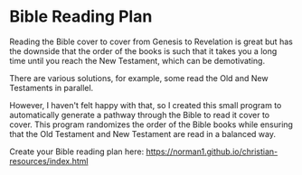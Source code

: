 # Bible Reading Plan

Reading the Bible cover to cover from Genesis to Revelation is great but has the downside that the order of the books is such that it takes you a long time until you reach the New Testament, which can be demotivating.

There are various solutions, for example, some read the Old and New Testaments in parallel.

However, I haven't felt happy with that, so I created this small program to automatically generate a pathway through the Bible to read it cover to cover. This program randomizes the order of the Bible books while ensuring that the Old Testament and New Testament are read in a balanced way.

Create your Bible reading plan here: https://norman1.github.io/christian-resources/index.html

